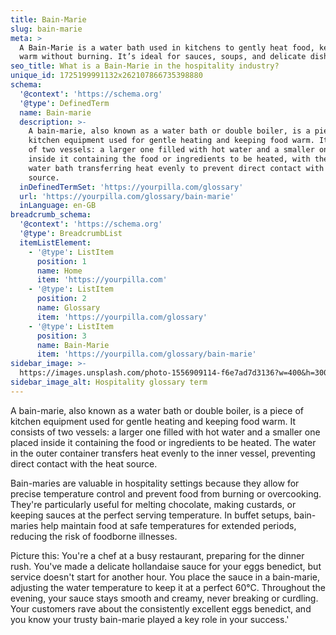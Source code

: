 ```yaml
---
title: Bain-Marie
slug: bain-marie
meta: >
  A Bain-Marie is a water bath used in kitchens to gently heat food, keeping it
  warm without burning. It’s ideal for sauces, soups, and delicate dishes.
seo_title: What is a Bain-Marie in the hospitality industry?
unique_id: 1725199991132x262107866735398880
schema:
  '@context': 'https://schema.org'
  '@type': DefinedTerm
  name: Bain-marie
  description: >-
    A bain-marie, also known as a water bath or double boiler, is a piece of
    kitchen equipment used for gentle heating and keeping food warm. It consists
    of two vessels: a larger one filled with hot water and a smaller one placed
    inside it containing the food or ingredients to be heated, with the outer
    water bath transferring heat evenly to prevent direct contact with the heat
    source.
  inDefinedTermSet: 'https://yourpilla.com/glossary'
  url: 'https://yourpilla.com/glossary/bain-marie'
  inLanguage: en-GB
breadcrumb_schema:
  '@context': 'https://schema.org'
  '@type': BreadcrumbList
  itemListElement:
    - '@type': ListItem
      position: 1
      name: Home
      item: 'https://yourpilla.com'
    - '@type': ListItem
      position: 2
      name: Glossary
      item: 'https://yourpilla.com/glossary'
    - '@type': ListItem
      position: 3
      name: Bain-Marie
      item: 'https://yourpilla.com/glossary/bain-marie'
sidebar_image: >-
  https://images.unsplash.com/photo-1556909114-f6e7ad7d3136?w=400&h=300&fit=crop&auto=format
sidebar_image_alt: Hospitality glossary term
---
```

A bain-marie, also known as a water bath or double boiler, is a piece of kitchen equipment used for gentle heating and keeping food warm. It consists of two vessels: a larger one filled with hot water and a smaller one placed inside it containing the food or ingredients to be heated. The water in the outer container transfers heat evenly to the inner vessel, preventing direct contact with the heat source.

Bain-maries are valuable in hospitality settings because they allow for precise temperature control and prevent food from burning or overcooking. They're particularly useful for melting chocolate, making custards, or keeping sauces at the perfect serving temperature. In buffet setups, bain-maries help maintain food at safe temperatures for extended periods, reducing the risk of foodborne illnesses.

Picture this: You're a chef at a busy restaurant, preparing for the dinner rush. You've made a delicate hollandaise sauce for your eggs benedict, but service doesn't start for another hour. You place the sauce in a bain-marie, adjusting the water temperature to keep it at a perfect 60°C. Throughout the evening, your sauce stays smooth and creamy, never breaking or curdling. Your customers rave about the consistently excellent eggs benedict, and you know your trusty bain-marie played a key role in your success.'
